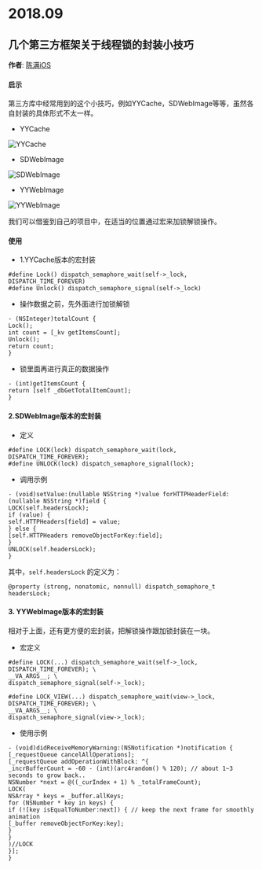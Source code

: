# 2018.09

几个第三方框架关于线程锁的封装小技巧
--------
**作者**: [陈满iOS](https://weibo.com/cimer)

#### 启示

第三方库中经常用到的这个小技巧，例如YYCache，SDWebImage等等，虽然各自封装的具体形式不太一样。

- YYCache

![YYCache](https://upload-images.jianshu.io/upload_images/1283539-c0ff7ce9820b0669.png?imageMogr2/auto-orient/strip%7CimageView2/2/w/1240)

- SDWebImage

![SDWebImage](https://upload-images.jianshu.io/upload_images/1283539-6e4ac3f974765d15.png?imageMogr2/auto-orient/strip%7CimageView2/2/w/1240)

- YYWebImage

![YYWebImage](https://upload-images.jianshu.io/upload_images/1283539-21876a916c88227f.png?imageMogr2/auto-orient/strip%7CimageView2/2/w/1240)


我们可以借鉴到自己的项目中，在适当的位置通过宏来加锁解锁操作。

#### 使用

- 1.YYCache版本的宏封装
```
#define Lock() dispatch_semaphore_wait(self->_lock, DISPATCH_TIME_FOREVER)
#define Unlock() dispatch_semaphore_signal(self->_lock)
```
- 操作数据之前，先外面进行加锁解锁
```
- (NSInteger)totalCount {
Lock();
int count = [_kv getItemsCount];
Unlock();
return count;
}
```
- 锁里面再进行真正的数据操作
```
- (int)getItemsCount {
return [self _dbGetTotalItemCount];
}
```

#### 2.SDWebImage版本的宏封装

- 定义
```
#define LOCK(lock) dispatch_semaphore_wait(lock, DISPATCH_TIME_FOREVER);
#define UNLOCK(lock) dispatch_semaphore_signal(lock);
```
- 调用示例
```
- (void)setValue:(nullable NSString *)value forHTTPHeaderField:(nullable NSString *)field {
LOCK(self.headersLock);
if (value) {
self.HTTPHeaders[field] = value;
} else {
[self.HTTPHeaders removeObjectForKey:field];
}
UNLOCK(self.headersLock);
}
```
其中，`self.headersLock` 的定义为：
```
@property (strong, nonatomic, nonnull) dispatch_semaphore_t headersLock; 
```
#### 3. YYWebImage版本的宏封装

相对于上面，还有更方便的宏封装，把解锁操作跟加锁封装在一块。

- 宏定义
```
#define LOCK(...) dispatch_semaphore_wait(self->_lock, DISPATCH_TIME_FOREVER); \
__VA_ARGS__; \
dispatch_semaphore_signal(self->_lock);

#define LOCK_VIEW(...) dispatch_semaphore_wait(view->_lock, DISPATCH_TIME_FOREVER); \
__VA_ARGS__; \
dispatch_semaphore_signal(view->_lock);
```
- 使用示例
```
- (void)didReceiveMemoryWarning:(NSNotification *)notification {
[_requestQueue cancelAllOperations];
[_requestQueue addOperationWithBlock: ^{
_incrBufferCount = -60 - (int)(arc4random() % 120); // about 1~3 seconds to grow back..
NSNumber *next = @((_curIndex + 1) % _totalFrameCount);
LOCK(
NSArray * keys = _buffer.allKeys;
for (NSNumber * key in keys) {
if (![key isEqualToNumber:next]) { // keep the next frame for smoothly animation
[_buffer removeObjectForKey:key];
}
}
)//LOCK
}];
}
```






